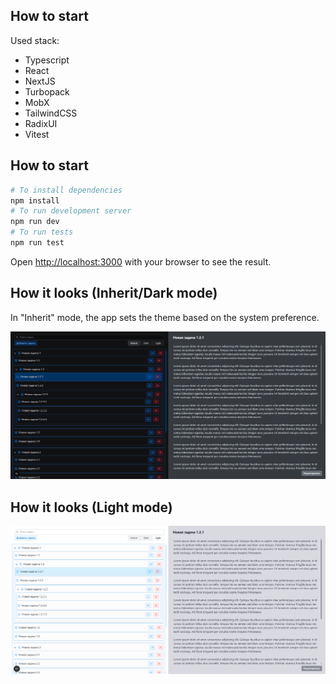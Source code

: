 ## How to start

Used stack:

- Typescript
- React
- NextJS
- Turbopack
- MobX
- TailwindCSS
- RadixUI
- Vitest

## How to start

```bash
# To install dependencies
npm install
# To run development server
npm run dev
# To run tests
npm run test
```

Open [http://localhost:3000](http://localhost:3000) with your browser to see the result.

## How it looks (Inherit/Dark mode)

In "Inherit" mode, the app sets the theme based on the system preference.

![Mockup](./public/app_preview_dark.png)

## How it looks (Light mode)

![Mockup](./public/app_preview_light.png)
